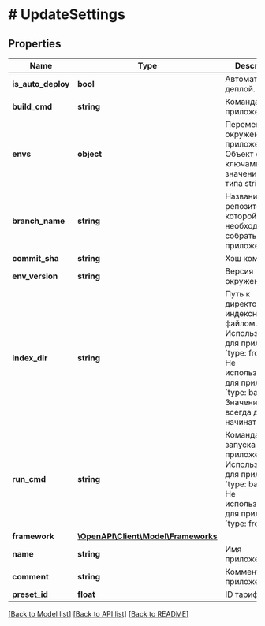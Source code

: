 # # UpdateSettings

## Properties

Name | Type | Description | Notes
------------ | ------------- | ------------- | -------------
**is_auto_deploy** | **bool** | Автоматический деплой. | [optional]
**build_cmd** | **string** | Команда сборки приложения. | [optional]
**envs** | **object** | Переменные окружения приложения. Объект с ключами и значениями типа string. | [optional]
**branch_name** | **string** | Название ветки репозитория из которой необходимо собрать приложение. | [optional]
**commit_sha** | **string** | Хэш коммита. | [optional]
**env_version** | **string** | Версия окружения. | [optional]
**index_dir** | **string** | Путь к директории с индексным файлом. Используется для приложений &#x60;type: frontend&#x60;. Не используется для приложений &#x60;type: backend&#x60;. Значение всегда должно начинаться с &#x60;/&#x60;. | [optional]
**run_cmd** | **string** | Команда для запуска приложения. Используется для приложений &#x60;type: backend&#x60;. Не используется для приложений &#x60;type: frontend&#x60;. | [optional]
**framework** | [**\OpenAPI\Client\Model\Frameworks**](Frameworks.md) |  | [optional]
**name** | **string** | Имя приложения. | [optional]
**comment** | **string** | Комментарий к приложению. | [optional]
**preset_id** | **float** | ID тарифа. | [optional]

[[Back to Model list]](../../README.md#models) [[Back to API list]](../../README.md#endpoints) [[Back to README]](../../README.md)
